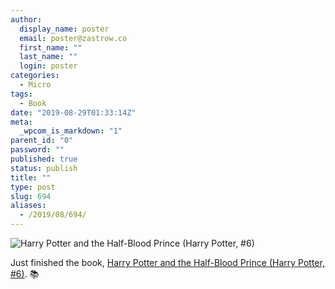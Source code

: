 ```yaml
---
author:
  display_name: poster
  email: poster@zastrow.co
  first_name: ""
  last_name: ""
  login: poster
categories:
  - Micro
tags:
  - Book
date: "2019-08-29T01:33:14Z"
meta:
  _wpcom_is_markdown: "1"
parent_id: "0"
password: ""
published: true
status: publish
title: ""
type: post
slug: 694
aliases:
  - /2019/08/694/
---
```

<p><img src="https://i.gr-assets.com/images/S/compressed.photo.goodreads.com/books/1570236079l/27866485.jpg" alt="Harry Potter and the Half-Blood Prince (Harry Potter, #6)" /></p>

<p>Just finished the book, <a href="https://www.goodreads.com/review/show/2956243457?utm_medium=api&amp;utm_source=rss">Harry Potter and the Half-Blood Prince (Harry Potter, #6)</a>. 📚</p>
